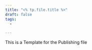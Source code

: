 ```yaml
---
title: "<% tp.file.title %>"
draft: false
tags:
  -

---
```

 
This is a Template for the Publishing file